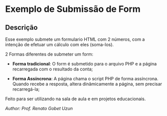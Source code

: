 # Exemplo de Submissão de Form 

## Descrição

Esse exemplo submete um formulario HTML com 2 números, com a intenção de efetuar um cálculo com eles (soma-los). 

2 Formas diferentes de submeter um form:

- __Forma tradicional__: O form é submetido para o arquivo PHP e a página recarregada com o resultado da conta;

- __Forma Assíncrona__: A página chama o script PHP de forma assíncrona. Quando recebe a resposta, altera dinâmicamente a página, sem precisar recarregá-la;

Feito para ser utilizando na sala de aula e em projetos educacionais.

*Author: Prof. Renato Gobet Uzun*


